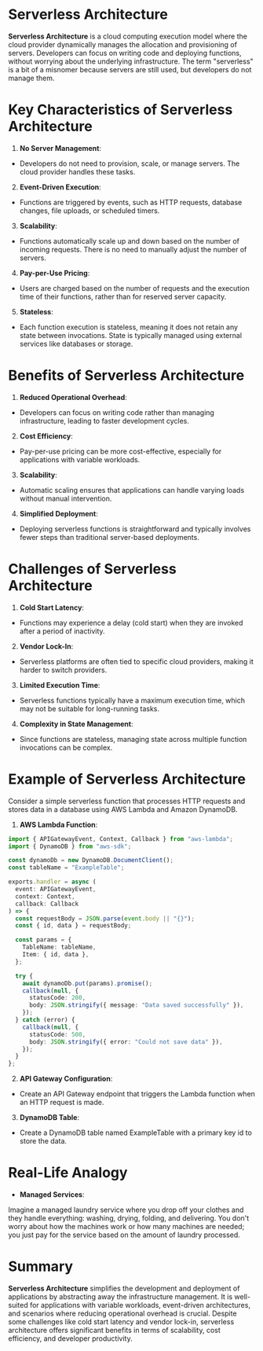 # Serverless Architecture

**Serverless Architecture** is a cloud computing execution model where the cloud provider dynamically manages the allocation and provisioning of servers. Developers can focus on writing code and deploying functions, without worrying about the underlying infrastructure. The term "serverless" is a bit of a misnomer because servers are still used, but developers do not manage them.

# Key Characteristics of Serverless Architecture

1. **No Server Management**:

- Developers do not need to provision, scale, or manage servers. The cloud provider handles these tasks.

2. **Event-Driven Execution**:

- Functions are triggered by events, such as HTTP requests, database changes, file uploads, or scheduled timers.

3. **Scalability**:

- Functions automatically scale up and down based on the number of incoming requests. There is no need to manually adjust the number of servers.

4. **Pay-per-Use Pricing**:

- Users are charged based on the number of requests and the execution time of their functions, rather than for reserved server capacity.

5. **Stateless**:

- Each function execution is stateless, meaning it does not retain any state between invocations. State is typically managed using external services like databases or storage.

# Benefits of Serverless Architecture

1. **Reduced Operational Overhead**:

- Developers can focus on writing code rather than managing infrastructure, leading to faster development cycles.

2. **Cost Efficiency**:

- Pay-per-use pricing can be more cost-effective, especially for applications with variable workloads.

3. **Scalability**:

- Automatic scaling ensures that applications can handle varying loads without manual intervention.

4. **Simplified Deployment**:

- Deploying serverless functions is straightforward and typically involves fewer steps than traditional server-based deployments.

# Challenges of Serverless Architecture

1. **Cold Start Latency**:

- Functions may experience a delay (cold start) when they are invoked after a period of inactivity.

2. **Vendor Lock-In**:

- Serverless platforms are often tied to specific cloud providers, making it harder to switch providers.

3. **Limited Execution Time**:

- Serverless functions typically have a maximum execution time, which may not be suitable for long-running tasks.

4. **Complexity in State Management**:

- Since functions are stateless, managing state across multiple function invocations can be complex.

# Example of Serverless Architecture

Consider a simple serverless function that processes HTTP requests and stores data in a database using AWS Lambda and Amazon DynamoDB.

1. **AWS Lambda Function**:

```typescript
import { APIGatewayEvent, Context, Callback } from "aws-lambda";
import { DynamoDB } from "aws-sdk";

const dynamoDb = new DynamoDB.DocumentClient();
const tableName = "ExampleTable";

exports.handler = async (
  event: APIGatewayEvent,
  context: Context,
  callback: Callback
) => {
  const requestBody = JSON.parse(event.body || "{}");
  const { id, data } = requestBody;

  const params = {
    TableName: tableName,
    Item: { id, data },
  };

  try {
    await dynamoDb.put(params).promise();
    callback(null, {
      statusCode: 200,
      body: JSON.stringify({ message: "Data saved successfully" }),
    });
  } catch (error) {
    callback(null, {
      statusCode: 500,
      body: JSON.stringify({ error: "Could not save data" }),
    });
  }
};
```

2. **API Gateway Configuration**:

- Create an API Gateway endpoint that triggers the Lambda function when an HTTP request is made.

3. **DynamoDB Table**:

- Create a DynamoDB table named ExampleTable with a primary key id to store the data.

# Real-Life Analogy

- **Managed Services**:

Imagine a managed laundry service where you drop off your clothes and they handle everything: washing, drying, folding, and delivering. You don't worry about how the machines work or how many machines are needed; you just pay for the service based on the amount of laundry processed.

# Summary

**Serverless Architecture** simplifies the development and deployment of applications by abstracting away the infrastructure management. It is well-suited for applications with variable workloads, event-driven architectures, and scenarios where reducing operational overhead is crucial. Despite some challenges like cold start latency and vendor lock-in, serverless architecture offers significant benefits in terms of scalability, cost efficiency, and developer productivity.

